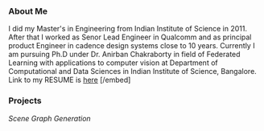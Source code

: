 ### About Me

I did my Master's in Engineering from Indian Institute of Science in 2011. After that I worked as Senor Lead Engineer in Qualcomm and as principal product Engineer in cadence design systems close to 10 years. Currently I am pursuing Ph.D under Dr. Anirban Chakraborty in field of Federated Learning with applications to computer vision at Department of Computational and Data Sciences in Indian Institute of Science, Bangalore. Link to my RESUME is [here](https://github.com/yash06904/yash06904/blob/88e9820d06035a93e721c9498171042a6548f345/yashwanth_resume_one_page.pdf) [/embed]

### Projects
*Scene Graph Generation*

<!--
**yash06904/yash06904** is a ✨ _special_ ✨ repository because its `README.md` (this file) appears on your GitHub profile.

Here are some ideas to get you started:

- 🔭 I’m currently working on ...
- 🌱 I’m currently learning ...
- 👯 I’m looking to collaborate on ...
- 🤔 I’m looking for help with ...
- 💬 Ask me about ...
- 📫 How to reach me: ...
- 😄 Pronouns: ...
- ⚡ Fun fact: ...
-->
